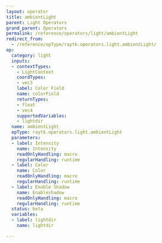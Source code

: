 ```yaml
---
layout: operator
title: ambientLight
parent: Light Operators
grand_parent: Operators
permalink: /reference/operators/light/ambientLight
redirect_from:
  - /reference/opType/raytk.operators.light.ambientLight/
op:
  category: light
  inputs:
  - contextTypes:
    - LightContext
    coordTypes:
    - vec3
    label: Color Field
    name: colorField
    returnTypes:
    - float
    - vec4
    supportedVariables:
    - lightdir
  name: ambientLight
  opType: raytk.operators.light.ambientLight
  parameters:
  - label: Intensity
    name: Intensity
    readOnlyHandling: macro
    regularHandling: runtime
  - label: Color
    name: Color
    readOnlyHandling: macro
    regularHandling: runtime
  - label: Enable Shadow
    name: Enableshadow
    readOnlyHandling: macro
    regularHandling: runtime
  status: beta
  variables:
  - label: lightdir
    name: lightdir

---
```

